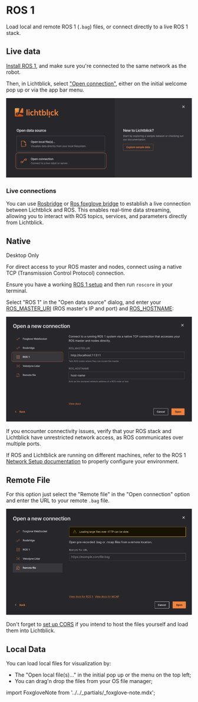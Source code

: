 # ROS 1

Load local and remote ROS 1 (`.bag`) files, or connect directly to a live ROS 1 stack.

## Live data

[Install ROS 1](https://wiki.ros.org/ROS/Installation), and make sure you're connected to the same network as the robot.

Then, in Lichtblick, select ["Open connection"](./introduction.md), either on the initial welcome pop up or via the app bar menu.

![open-connection](images/open-connection.png)

### Live connections

You can use [Rosbridge](./rosbridge.md) or [Ros foxglove bridge](https://docs.foxglove.dev/docs/connecting-to-data/ros-foxglove-bridge) to establish a live connection between Lichtblick and ROS. This enables real-time data streaming, allowing you to interact with ROS topics, services, and parameters directly from Lichtblick.

## Native

<div class="warning">
Desktop Only
</div>

For direct access to your ROS master and nodes, connect using a native TCP (Transmission Control Protocol) connection.

Ensure you have a working [ROS 1 setup](https://wiki.ros.org/ROS/Installation) and then run `roscore` in your terminal.

Select "ROS 1" in the "Open data source" dialog, and enter your [ROS_MASTER_URI](https://wiki.ros.org/ROS/EnvironmentVariables#ROS_MASTER_URI) (ROS master's IP and port) and [ROS_HOSTNAME](https://wiki.ros.org/ROS/EnvironmentVariables#ROS_IP.2FROS_HOSTNAME):

![connect-to-ros1](images/connect-to-ros1.png)

If you encounter connectivity issues, verify that your ROS stack and Lichtblick have unrestricted network access, as ROS communicates over multiple ports.

If ROS and Lichtblick are running on different machines, refer to the ROS 1 [Network Setup documentation](https://wiki.ros.org/ROS/NetworkSetup) to properly configure your environment.

## Remote File

For this option just select the "Remote file" in the "Open connection" option and enter the URL to your remote `.bag` file.

![open-remote-file](images/open-remote-file.png)

Don't forget to [set up CORS](../live-data.html#cross-origin-resource-sharing-cors-setup) if you intend to host the files yourself and load them into Lichtblick.

## Local Data

You can load local files for visualization by:

- The "Open local file(s)..." in the initial pop up or the menu on the top left;
- You can drag'n drop the files from your OS file manager;

import FoxgloveNote from '../../\_partials/\_foxglove-note.mdx';

<FoxgloveNote />
